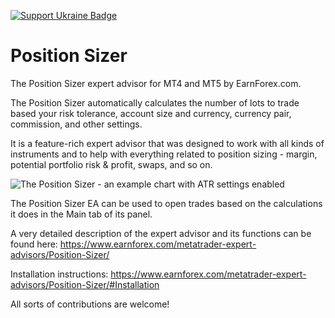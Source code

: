 [![Support Ukraine Badge](https://bit.ly/support-ukraine-now)](https://github.com/support-ukraine/support-ukraine)
# Position Sizer

The Position Sizer expert advisor for MT4 and MT5 by EarnForex.com.

The Position Sizer automatically calculates the number of lots to trade based your risk tolerance, account size and currency, currency pair, commission, and other settings.

It is a feature-rich expert advisor that was designed to work with all kinds of instruments and to help with everything related to position sizing - margin, potential portfolio risk & profit, swaps, and so on.

![The Position Sizer - an example chart with ATR settings enabled](https://github.com/EarnForex/PositionSizeCalculator/blob/master/README%20Images/Position%20Sizer%20Example%20with%20ATR%20Settings.png)

The Position Sizer EA can be used to open trades based on the calculations it does in the Main tab of its panel.

A very detailed description of the expert advisor and its functions can be found here: https://www.earnforex.com/metatrader-expert-advisors/Position-Sizer/

Installation instructions: https://www.earnforex.com/metatrader-expert-advisors/Position-Sizer/#Installation

All sorts of contributions are welcome!

